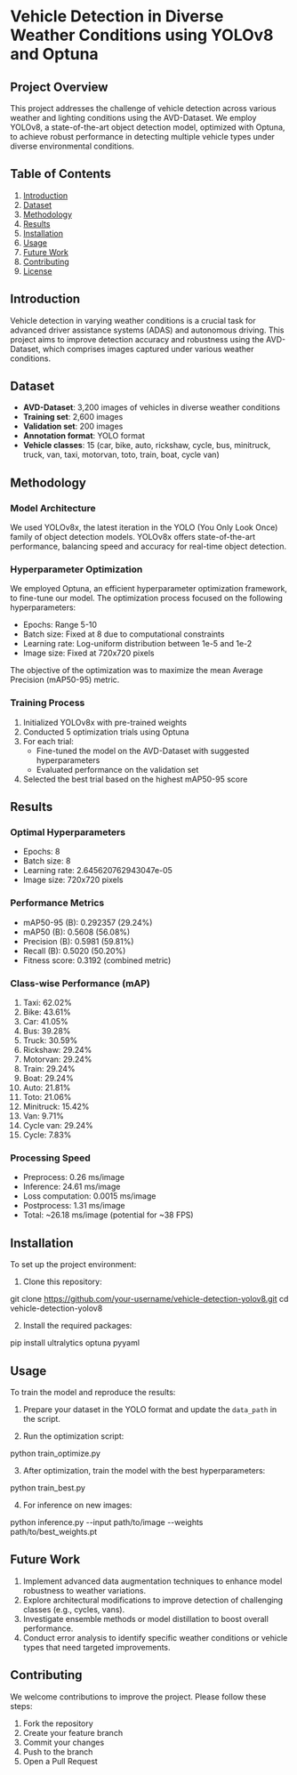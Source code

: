 # Vehicle Detection in Diverse Weather Conditions using YOLOv8 and Optuna

## Project Overview

This project addresses the challenge of vehicle detection across various weather and lighting conditions using the AVD-Dataset. We employ YOLOv8, a state-of-the-art object detection model, optimized with Optuna, to achieve robust performance in detecting multiple vehicle types under diverse environmental conditions.

## Table of Contents

1. [Introduction](#introduction)
2. [Dataset](#dataset)
3. [Methodology](#methodology)
4. [Results](#results)
5. [Installation](#installation)
6. [Usage](#usage)
7. [Future Work](#future-work)
8. [Contributing](#contributing)
9. [License](#license)

## Introduction

Vehicle detection in varying weather conditions is a crucial task for advanced driver assistance systems (ADAS) and autonomous driving. This project aims to improve detection accuracy and robustness using the AVD-Dataset, which comprises images captured under various weather conditions.

## Dataset

- **AVD-Dataset**: 3,200 images of vehicles in diverse weather conditions
- **Training set**: 2,600 images
- **Validation set**: 200 images
- **Annotation format**: YOLO format
- **Vehicle classes**: 15 (car, bike, auto, rickshaw, cycle, bus, minitruck, truck, van, taxi, motorvan, toto, train, boat, cycle van)

## Methodology

### Model Architecture

We used YOLOv8x, the latest iteration in the YOLO (You Only Look Once) family of object detection models. YOLOv8x offers state-of-the-art performance, balancing speed and accuracy for real-time object detection.

### Hyperparameter Optimization

We employed Optuna, an efficient hyperparameter optimization framework, to fine-tune our model. The optimization process focused on the following hyperparameters:

- Epochs: Range 5-10
- Batch size: Fixed at 8 due to computational constraints
- Learning rate: Log-uniform distribution between 1e-5 and 1e-2
- Image size: Fixed at 720x720 pixels

The objective of the optimization was to maximize the mean Average Precision (mAP50-95) metric.

### Training Process

1. Initialized YOLOv8x with pre-trained weights
2. Conducted 5 optimization trials using Optuna
3. For each trial:
   - Fine-tuned the model on the AVD-Dataset with suggested hyperparameters
   - Evaluated performance on the validation set
4. Selected the best trial based on the highest mAP50-95 score

## Results

### Optimal Hyperparameters

- Epochs: 8
- Batch size: 8
- Learning rate: 2.645620762943047e-05
- Image size: 720x720 pixels

### Performance Metrics

- mAP50-95 (B): 0.292357 (29.24%)
- mAP50 (B): 0.5608 (56.08%)
- Precision (B): 0.5981 (59.81%)
- Recall (B): 0.5020 (50.20%)
- Fitness score: 0.3192 (combined metric)

### Class-wise Performance (mAP)

1. Taxi: 62.02%
2. Bike: 43.61%
3. Car: 41.05%
4. Bus: 39.28%
5. Truck: 30.59%
6. Rickshaw: 29.24%
7. Motorvan: 29.24%
8. Train: 29.24%
9. Boat: 29.24%
10. Auto: 21.81%
11. Toto: 21.06%
12. Minitruck: 15.42%
13. Van: 9.71%
14. Cycle van: 29.24%
15. Cycle: 7.83%

### Processing Speed

- Preprocess: 0.26 ms/image
- Inference: 24.61 ms/image
- Loss computation: 0.0015 ms/image
- Postprocess: 1.31 ms/image
- Total: ~26.18 ms/image (potential for ~38 FPS)

## Installation

To set up the project environment:

1. Clone this repository:

git clone https://github.com/your-username/vehicle-detection-yolov8.git
cd vehicle-detection-yolov8

2. Install the required packages:

pip install ultralytics optuna pyyaml

## Usage

To train the model and reproduce the results:

1. Prepare your dataset in the YOLO format and update the `data_path` in the script.

2. Run the optimization script:

python train_optimize.py

3. After optimization, train the model with the best hyperparameters:

python train_best.py

4. For inference on new images:

python inference.py --input path/to/image --weights path/to/best_weights.pt

## Future Work

1. Implement advanced data augmentation techniques to enhance model robustness to weather variations.
2. Explore architectural modifications to improve detection of challenging classes (e.g., cycles, vans).
3. Investigate ensemble methods or model distillation to boost overall performance.
4. Conduct error analysis to identify specific weather conditions or vehicle types that need targeted improvements.

## Contributing

We welcome contributions to improve the project. Please follow these steps:

1. Fork the repository
2. Create your feature branch 
3. Commit your changes
4. Push to the branch
5. Open a Pull Request
